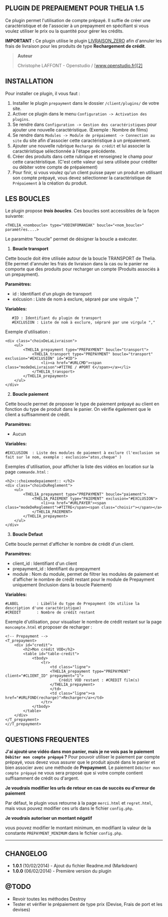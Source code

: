 PLUGIN DE PREPAIEMENT POUR THELIA 1.5
--------------------------------------

Ce plugin permet l'utilisation de compte prépayé. Il suffie de créer une caractéristique
et de l'associer à un prepayment en spécifiant si vous voulez utiliser le prix ou la quantité
pour gérer les crédits.

**IMPORTANT :** Ce plugin utilise le plugin [LIVRAISON_ZERO][1] afin d'annuler les frais de livraison pour
les produits de type **Rechargement de crédit**.


> **Auteur**
>
>   Christophe LAFFONT - Openstudio / [www.openstudio.fr][2]


INSTALLATION
---------

Pour installer ce plugin, il vous faut :

 1. Installer le plugin `prepayment` dans le dossier `/client/plugins/` de votre site.
 2. Activer ce plugin dans le menu `Configuration -> Activation des plugins`.
 3. Se rendre dans `Configuration -> Gestion des caractéristiques` pour ajouter une nouvelle caractéristique. (Exemple : Nombre de films)
 3. Se rendre dans `Modules -> Module de prépaiement -> Connection au site` du site afin d'associer cette caractéristique à un prépaiement.
 4. Ajouter une nouvelle rubrique `Recharge de crédit` et lui associer la caractéristique sélectionnée à l'étape précédente.
 5. Créer des produits dans cette rubrique et renseignez le champ pour cette caractéristique. (C'est cette valeur qui sera utilisée pour créditer ou débiter votre compte de prépaiement)
 6. Pour finir, si vous voulez qu'un client puisse payer un produit en utilisant son compte prépayé, vous devez sélectionner la caractéristique de `Prépaiement` à la création du produit.

LES BOUCLES
---------

Le plugin propose ***trois boucles***. Ces boucles sont accessibles de la façon suivante:

```
<THELIA_<nomboucle> type="VODINFOMANIAK" boucle="<nom_boucle>" paramètres....>
```
Le paramètre "boucle" permet de désigner la boucle a exécuter.


1) **Boucle transport**

Cette boucle doit être utilisée autour de la boucle TRANSPORT de Thelia. Elle
permet d'annuler les frais de livraison dans la cas ou le panier ne comporte que
des produits pour recharger un compte (Produits associés à un prepayment).

**Paramètres:**

 - id : Identifiant d'un plugin de transport
 - exlcusion :  Liste de nom à exclure, sépraré par une virgule ","

**Variables:**

```
   #ID : Identifiant du plugin de transport
   #EXCLUSION : Liste de nom à exclure, sépraré par une virgule ","
```

Exemple d'utilisation :

```
<div class="choixDeLaLivraison">
    <ul>
        <THELIA_prepayment type="PREPAYMENT" boucle="transport">
            <THELIA_transport type="PREPAYMENT" boucle="transport" exclusion="#EXCLUSION" id="#ID">
                <li><a href="#URLCMD"><span class="modeDeLivraison">#TITRE / #PORT €</span></a></li>
            </THELIA_transport>
        </THELIA_prepayment>
    </ul>
</div>
```


2) **Boucle paiement**

Cette boucle permet de proposer le type de paiement prépayé au client en fonction du type de produit dans le panier. On vérifie également que le client a suffisamment de crédit.

**Paramètres:**

 - Aucun

**Variables:**

```
#EXCLUSION  : Liste des modules de paiement à exclure (l'exclusion se fait sur le nom, exemple : exclusion="atos,cheque" )
```

Exemples d'utilisation, pour afficher la liste des vidéos en location sur la page `commande.html` :

```
<h2>::choixmodepaiement:: </h2>
<div class="choixDuReglement">
    <ul>
        <THELIA_prepayment type="PREPAYMENT" boucle="paiement">
            <THELIA_PAIEMENT type="PAIEMENT" exclusion="#EXCLUSION">
                <li><a href="#URLPAYER"><span class="modeDeReglement">#TITRE</span><span class="choisir"></span></a>
            </THELIA_PAIEMENT>
        </THELIA_prepayment>
    </ul>
</div>
```

3) **Boucle Defaut**

Cette boucle permet d'afficher le nombre de crédit d'un client.

**Paramètres:**

 - client_id : Identifiant d'un client
 - prepayment_id : Identifiant du prepayment
 - module : Nom du module, permet de filtrer les modules de paiement et d'afficher le nombre de crédit restant pour le module de Prepayment uniquement (Inclusion dans la boucle Paiement)

**Variables:**

```
#LABEL        : Libéllé du type de Prepayment (On utilise la description d'une caractéristique)
#CREDIT       : Nombre de crédit restant
```

Exemple d'utilisation, pour visualiser le nombre de crédit restant sur la page `moncompte.html` et proposer de recharger :

```
<!-- Prepayment -->
<T_prepayment>
    <div id="credit">
        <h2>Mon crédit VOD</h2>
        <table id="table-credit">
            <tbody>
                <tr>
                    <td class="ligne">
                    <THELIA_prepayment type="PREPAYMENT" client="#CLIENT_ID" prepayment="1">
                        Crédit VOD restant : #CREDIT film(s)
                    </THELIA_prepayment>
                    </td>
                    <td class="ligne"><a href="#URLFOND(recharge)">Recharger</a></td>
                </tr>
            </tbody>
        </table>
    </div>
</T_prepayment>
<//T_prepayment>
```

QUESTIONS FREQUENTES
---------

**J'ai ajouté une vidéo dans mon panier, mais je ne vois pas le paiement `Débiter mon compte prépayé` ?**
Pour pouvoir utiliser le paiement par compte prépayé, vous devez vous assurer que le produit ajouté dans le panier et bien associer avec une méthode de **Prepayment**.
Le paiement `Débiter mon compte prépayé` ne vous sera proposé que si votre compte contient suffisamment de crédit ou d'argent.

**Je voudrais modifier les urls de retour en cas de succès ou d'erreur de paiement**

Par défaut, le plugin vous retourne à la page `merci.html` et `regret.html`, mais vous pouvez modifier ces urls dans le fichier `config.php`.

**Je voudrais autoriser un montant négatif**

vous pouvez modifier le montant minimum, en modifiant la valeur de la constante `PREPAYMENT_MINIMUM` dans le fichier `config.php`.


----------

CHANGELOG
---------

- **1.0.1** (10/02/2014) - Ajout du fichier Readme.md (Markdown)
- **1.0.0** (06/02/2014) - Première version du plugin


@TODO
---------

* Revoir toutes les méthodes Destroy
* Tester et vérifier le prépaiement de type prix (Devise, Frais de port et les devises)


[1]: https://github.com/touffies/livraison_zero
[2]: http://www.openstudio.fr

